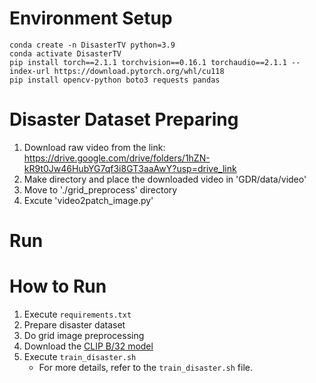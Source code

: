 # Environment Setup

```
conda create -n DisasterTV python=3.9
conda activate DisasterTV
pip install torch==2.1.1 torchvision==0.16.1 torchaudio==2.1.1 --index-url https://download.pytorch.org/whl/cu118
pip install opencv-python boto3 requests pandas
```

# Disaster Dataset Preparing

1. Download raw video from the link: https://drive.google.com/drive/folders/1hZN-kR9t0Jw46HubYG7qf3i8GT3aaAwY?usp=drive_link
2. Make directory and place the downloaded video in 'GDR/data/video'
3. Move to './grid_preprocess' directory
4. Excute 'video2patch_image.py'

# Run


# How to Run
1. Execute `requirements.txt`
2. Prepare disaster dataset
3. Do grid image preprocessing
4. Download the [CLIP B/32 model](https://openaipublic.azureedge.net/clip/models/40d365715913c9da98579312b702a82c18be219cc2a73407c4526f58eba950af/ViT-B-32.pt)
5. Execute `train_disaster.sh`
   - For more details, refer to the `train_disaster.sh` file.
